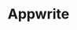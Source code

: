 ---
facebook: https://facebook.com/appwrite.io
git: https://github.com/appwrite
instagram: https://instagram.com/appwrite.io
linkedin: https://linkedin.com/company/appwrite
logohandle: appwriteio
sort: appwrite
title: Appwrite
twitter: https://x.com/appwrite_io
website: https://appwrite.io/
---